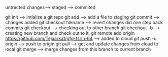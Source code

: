 untracted changes--> staged --> commited

git init --> intialize a git repo
git add --> add a file to staging
git commit --> changes added
git checkout filename --> revert changes did one step back commits
git checkout <branch-name> --> checking out to other branch
git chechout -b <branch-name> --> creating new branch and check out to it.
git remote add origin https://github.com/Tejaarka1/gfg-fsrln-64 --> added to cloud 
git push -u origin <branch-name> --> push to origin <branch-name>
git pull --> get and update changes from cloud to local
git merge <branch-name> --> merge changes from this branch to current branch
